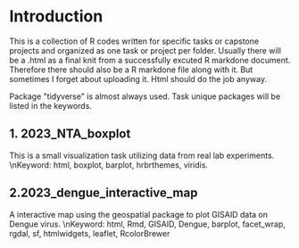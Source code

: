 # Introduction
This is a collection of R codes written for specific tasks or capstone projects and organized as one task or project per folder. 
Usually there will be a .html as a final knit from a successfully excuted R markdone document.
Therefore there should also be a R markdone file along with it. But sometimes I forget about uploading it. 
Html should do the job anyway. 

Package "tidyverse" is almost always used. Task unique packages will be listed in the keywords. 

## 1. 2023_NTA_boxplot
This is a small visualization task utilizing data from real lab experiments.
\nKeyword: html, boxplot, barplot, hrbrthemes, viridis.

## 2.2023_dengue_interactive_map
A interactive map using the geospatial package to plot GISAID data on Dengue virus.
\nKeyword: html, Rmd, GISAID, Dengue, barplot, facet_wrap, rgdal, sf, htmlwidgets, leaflet, RcolorBrewer 
